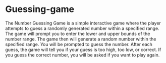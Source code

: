 # Guessing-game
The Number Guessing Game is a simple interactive game where the player attempts to guess a randomly generated number within a specified range. The game will prompt you to enter the lower and upper bounds of the number range. The game then will generate a random number within the specified range. You will be prompted to guess the number. After each guess, the game will tell you if your guess is too high, too low, or correct. If you guess the correct number, you will be asked if you want to play again.
